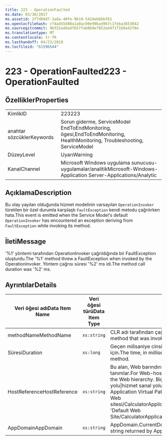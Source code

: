 ```yaml
---
title: 223 - OperationFaulted
ms.date: 03/30/2017
ms.assetid: 2f7d89d7-3a6a-40fe-9610-5424eb6bbf61
ms.openlocfilehash: cf4a455d80a1a0ac09e99bad967c1feba3653842
ms.sourcegitcommit: 9b552addadfb57fab0b9e7852ed4f1f1b8a42f8e
ms.translationtype: MT
ms.contentlocale: tr-TR
ms.lasthandoff: 04/23/2019
ms.locfileid: "61596544"
---
```

# <a name="223---operationfaulted"></a><span data-ttu-id="92ff7-102">223 - OperationFaulted</span><span class="sxs-lookup"><span data-stu-id="92ff7-102">223 - OperationFaulted</span></span>
## <a name="properties"></a><span data-ttu-id="92ff7-103">Özellikler</span><span class="sxs-lookup"><span data-stu-id="92ff7-103">Properties</span></span>  
  
|||  
|-|-|  
|<span data-ttu-id="92ff7-104">Kimlik</span><span class="sxs-lookup"><span data-stu-id="92ff7-104">ID</span></span>|<span data-ttu-id="92ff7-105">223</span><span class="sxs-lookup"><span data-stu-id="92ff7-105">223</span></span>|  
|<span data-ttu-id="92ff7-106">anahtar sözcükler</span><span class="sxs-lookup"><span data-stu-id="92ff7-106">Keywords</span></span>|<span data-ttu-id="92ff7-107">Sorun giderme, ServiceModel EndToEndMonitoring, ögesi,</span><span class="sxs-lookup"><span data-stu-id="92ff7-107">EndToEndMonitoring, HealthMonitoring, Troubleshooting, ServiceModel</span></span>|  
|<span data-ttu-id="92ff7-108">Düzey</span><span class="sxs-lookup"><span data-stu-id="92ff7-108">Level</span></span>|<span data-ttu-id="92ff7-109">Uyarı</span><span class="sxs-lookup"><span data-stu-id="92ff7-109">Warning</span></span>|  
|<span data-ttu-id="92ff7-110">Kanal</span><span class="sxs-lookup"><span data-stu-id="92ff7-110">Channel</span></span>|<span data-ttu-id="92ff7-111">Microsoft Windows uygulama sunucusu-uygulamalar/analitik</span><span class="sxs-lookup"><span data-stu-id="92ff7-111">Microsoft-Windows-Application Server-Applications/Analytic</span></span>|  
  
## <a name="description"></a><span data-ttu-id="92ff7-112">Açıklama</span><span class="sxs-lookup"><span data-stu-id="92ff7-112">Description</span></span>  
 <span data-ttu-id="92ff7-113">Bu olay yayılan olduğunda hizmet modelinin varsayılan `OperationInvoker` türetilen bir özel durumla karşılaştı `FaultException` kendi metodu çağrılırken hata.</span><span class="sxs-lookup"><span data-stu-id="92ff7-113">This event is emitted when the Service Model's default `OperationInvoker` has encountered an exception deriving from `FaultException` while invoking its method.</span></span>  
  
## <a name="message"></a><span data-ttu-id="92ff7-114">İleti</span><span class="sxs-lookup"><span data-stu-id="92ff7-114">Message</span></span>  
 <span data-ttu-id="92ff7-115">'%1' yöntemi tarafından OperationInvoker çağrıldığında bir FaultException oluşturdu.</span><span class="sxs-lookup"><span data-stu-id="92ff7-115">The '%1' method threw a FaultException when invoked by the OperationInvoker.</span></span> <span data-ttu-id="92ff7-116">Yöntem çağrısı süresi '%2' ms idi.</span><span class="sxs-lookup"><span data-stu-id="92ff7-116">The method call duration was '%2' ms.</span></span>  
  
## <a name="details"></a><span data-ttu-id="92ff7-117">Ayrıntılar</span><span class="sxs-lookup"><span data-stu-id="92ff7-117">Details</span></span>  
  
|<span data-ttu-id="92ff7-118">Veri öğesi adı</span><span class="sxs-lookup"><span data-stu-id="92ff7-118">Data Item Name</span></span>|<span data-ttu-id="92ff7-119">Veri öğesi türü</span><span class="sxs-lookup"><span data-stu-id="92ff7-119">Data Item Type</span></span>|<span data-ttu-id="92ff7-120">Açıklama</span><span class="sxs-lookup"><span data-stu-id="92ff7-120">Description</span></span>|  
|--------------------|--------------------|-----------------|  
|<span data-ttu-id="92ff7-121">methodName</span><span class="sxs-lookup"><span data-stu-id="92ff7-121">MethodName</span></span>|`xs:string`|<span data-ttu-id="92ff7-122">CLR adı tarafından çağrılan yöntemin `OperationInvoker`.</span><span class="sxs-lookup"><span data-stu-id="92ff7-122">The CLR name of the method that was invoked by the `OperationInvoker`.</span></span>|  
|<span data-ttu-id="92ff7-123">Süresi</span><span class="sxs-lookup"><span data-stu-id="92ff7-123">Duration</span></span>|`xs:long`|<span data-ttu-id="92ff7-124">Geçen milisaniye cinsinden zaman `OperationInvoker` yöntemini çağırmak için.</span><span class="sxs-lookup"><span data-stu-id="92ff7-124">The time, in milliseconds, that it took the `OperationInvoker` to invoke the method.</span></span>|  
|<span data-ttu-id="92ff7-125">HostReference</span><span class="sxs-lookup"><span data-stu-id="92ff7-125">HostReference</span></span>|`xs:string`|<span data-ttu-id="92ff7-126">Bu alan, Web barındırılan hizmetleri, Web hiyerarşideki hizmet benzersiz olarak tanımlar.</span><span class="sxs-lookup"><span data-stu-id="92ff7-126">For Web-hosted services, this field uniquely identifies the service in the Web hierarchy.</span></span> <span data-ttu-id="92ff7-127">Biçimi olarak tanımlanan ' Web sitesi adı uygulamanın sanal yolu&#124;hizmet sanal yolu&#124;HizmetAdı '.</span><span class="sxs-lookup"><span data-stu-id="92ff7-127">Its format is defined as 'Web Site Name Application Virtual Path&#124;Service Virtual Path&#124;ServiceName'.</span></span> <span data-ttu-id="92ff7-128">Örnek: ' Varsayılan Web sitesi/CalculatorApplication&#124;/CalculatorService.svc&#124;CalculatorService'.</span><span class="sxs-lookup"><span data-stu-id="92ff7-128">Example: 'Default Web Site/CalculatorApplication&#124;/CalculatorService.svc&#124;CalculatorService'.</span></span>|  
|<span data-ttu-id="92ff7-129">AppDomain</span><span class="sxs-lookup"><span data-stu-id="92ff7-129">AppDomain</span></span>|`xs:string`|<span data-ttu-id="92ff7-130">AppDomain.CurrentDomain.FriendlyName tarafından döndürülen dize.</span><span class="sxs-lookup"><span data-stu-id="92ff7-130">The string returned by AppDomain.CurrentDomain.FriendlyName.</span></span>|
